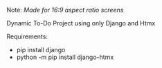 Note: *Made for 16:9 aspect ratio screens*

Dynamic To-Do Project using only Django and Htmx

Requirements:
- pip install django
- python -m pip install django-htmx
